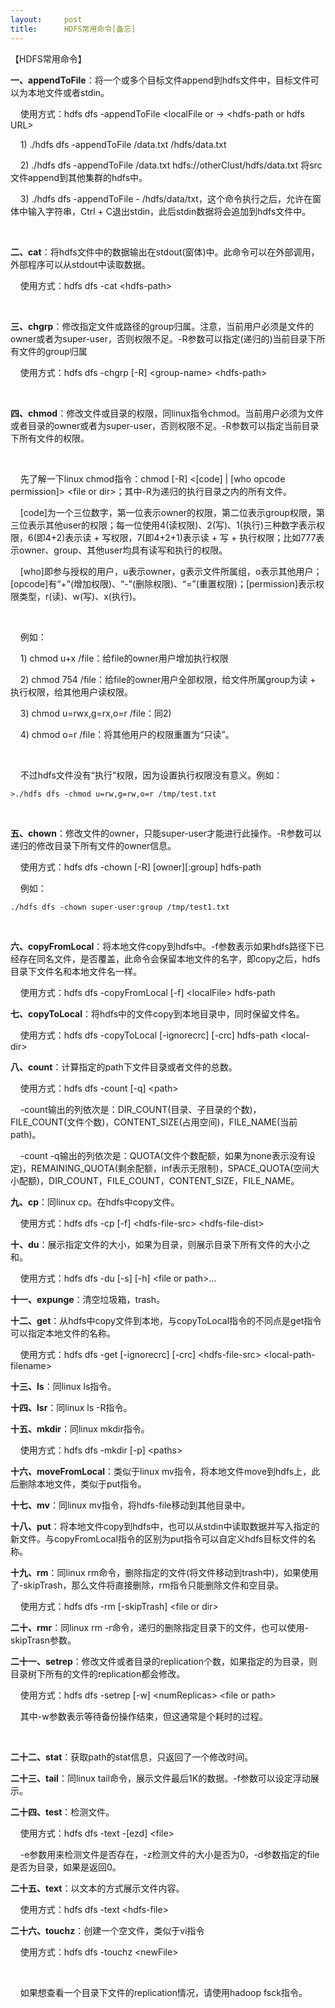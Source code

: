 ```yaml
---
layout:     post
title:      HDFS常用命令[备忘]
---
```

<div id="article_content" class="article_content clearfix csdn-tracking-statistics" data-pid="blog" data-mod="popu_307" data-dsm="post">
								            <link rel="stylesheet" href="https://csdnimg.cn/release/phoenix/template/css/ck_htmledit_views-f76675cdea.css">
						<div class="htmledit_views" id="content_views">
                <div class="iteye-blog-content-contain" style="font-size:14px;">
<p><span style="font-size:14px;">【HDFS常用命令】</span></p>
<p><span style="font-size:14px;"><strong>一、appendToFile</strong>：将一个或多个目标文件append到hdfs文件中，目标文件可以为本地文件或者stdin。</span></p>
<p><span style="font-size:14px;">    使用方式：hdfs dfs -appendToFile &lt;localFile or -&gt; &lt;hdfs-path or hdfs URL&gt;</span></p>
<p><span style="font-size:14px;">    1) ./hdfs dfs -appendToFile /data.txt /hdfs/data.txt</span></p>
<p><span style="font-size:14px;">    2) ./hdfs dfs -appendToFile /data.txt hdfs://otherClust/hdfs/data.txt 将src文件append到其他集群的hdfs中。</span></p>
<p><span style="font-size:14px;">    3) ./hdfs dfs -appendToFile - /hdfs/data/txt，这个命令执行之后，允许在窗体中输入字符串，Ctrl + C退出stdin，此后stdin数据将会追加到hdfs文件中。</span></p>
<p> </p>
<p><span style="font-size:14px;"><strong>二、cat</strong>：将hdfs文件中的数据输出在stdout(窗体)中。此命令可以在外部调用，外部程序可以从stdout中读取数据。</span></p>
<p><span style="font-size:14px;">    使用方式：hdfs dfs -cat &lt;hdfs-path&gt;</span></p>
<p> </p>
<p><span style="font-size:14px;"><strong>三、chgrp</strong>：修改指定文件或路径的group归属。注意，当前用户必须是文件的owner或者为super-user，否则权限不足。-R参数可以指定(递归的)当前目录下所有文件的group归属</span></p>
<p><span style="font-size:14px;">    使用方式：hdfs dfs -chgrp [-R] &lt;group-name&gt; &lt;hdfs-path&gt;</span></p>
<p> </p>
<p><span style="font-size:14px;"><strong>四、chmod</strong>：修改文件或目录的权限，同linux指令chmod。当前用户必须为文件或者目录的owner或者为super-user，否则权限不足。-R参数可以指定当前目录下所有文件的权限。</span></p>
<p> </p>
<p><span style="font-size:14px;">    先了解一下linux chmod指令：chmod [-R] &lt;[code] | [who opcode permission]&gt; &lt;file or dir&gt;；其中-R为递归的执行目录之内的所有文件。</span></p>
<p><span style="font-size:14px;">    [code]为一个三位数字，第一位表示owner的权限，第二位表示group权限，第三位表示其他user的权限；每一位使用4(读权限)、2(写)、1(执行)三种数字表示权限，6(即4+2)表示读 + 写权限，7(即4+2+1)表示读 + 写 + 执行权限；比如777表示owner、group、其他user均具有读写和执行的权限。</span></p>
<p><span style="font-size:14px;">    [who]即参与授权的用户，u表示owner，g表示文件所属组，o表示其他用户；[opcode]有“+”(增加权限)、“-”(删除权限)、“=”(重置权限)；[permission]表示权限类型，r(读)、w(写)、x(执行)。</span></p>
<p> </p>
<p><span style="font-size:14px;">    例如：</span></p>
<p><span style="font-size:14px;">    1) chmod u+x /file：给file的owner用户增加执行权限</span></p>
<p><span style="font-size:14px;">    2) chmod 754 /file：给file的owner用户全部权限，给文件所属group为读 + 执行权限，给其他用户读权限。</span></p>
<p><span style="font-size:14px;">    3) chmod u=rwx,g=rx,o=r /file：同2)</span></p>
<p><span style="font-size:14px;">    4) chmod o=r /file：将其他用户的权限重置为“只读”。</span></p>
<p> </p>
<p><span style="font-size:14px;">    不过hdfs文件没有“执行”权限，因为设置执行权限没有意义。例如：</span></p>
<pre><code class="language-java">&gt;./hdfs dfs -chmod u=rw,g=rw,o=r /tmp/test.txt</code></pre>
<p><span style="font-size:14px;"> </span></p>
<p><span style="font-size:14px;"><strong>五、chown</strong>：修改文件的owner，只能super-user才能进行此操作。-R参数可以递归的修改目录下所有文件的owner信息。</span></p>
<p><span style="font-size:14px;">    使用方式：hdfs dfs -chown [-R] [owner][:group] hdfs-path</span></p>
<p><span style="font-size:14px;">    例如：</span></p>
<pre><code class="language-java">./hdfs dfs -chown super-user:group /tmp/test1.txt</code></pre>
<p><span style="font-size:14px;"> </span></p>
<p><span style="font-size:14px;"><strong>六、copyFromLocal</strong>：将本地文件copy到hdfs中。-f参数表示如果hdfs路径下已经存在同名文件，是否覆盖，此命令会保留本地文件的名字，即copy之后，hdfs目录下文件名和本地文件名一样。</span></p>
<p><span style="font-size:14px;">    使用方式：hdfs dfs -copyFromLocal [-f] &lt;localFile&gt; hdfs-path</span></p>
<p><span style="font-size:14px;"><strong>七、copyToLocal</strong>：将hdfs中的文件copy到本地目录中，同时保留文件名。</span></p>
<p><span style="font-size:14px;">    使用方式：hdfs dfs -copyToLocal [-ignorecrc] [-crc] hdfs-path &lt;local-dir&gt;</span></p>
<p><span style="font-size:14px;"><strong>八、count</strong>：计算指定的path下文件目录或者文件的总数。</span></p>
<p><span style="font-size:14px;">    使用方式：hdfs dfs -count [-q] &lt;path&gt;</span></p>
<p><span style="font-size:14px;">    -count输出的列依次是：DIR_COUNT(目录、子目录的个数)，FILE_COUNT(文件个数)，CONTENT_SIZE(占用空间)，FILE_NAME(当前path)。</span></p>
<p><span style="font-size:14px;">    -count -q输出的列依次是：QUOTA(文件个数配额，如果为none表示没有设定)，REMAINING_QUOTA(剩余配额，inf表示无限制)，SPACE_QUOTA(空间大小配额)，DIR_COUNT，FILE_COUNT，CONTENT_SIZE，FILE_NAME。</span></p>
<p><span style="font-size:14px;"><strong>九、cp</strong>：同linux cp。在hdfs中copy文件。</span></p>
<p><span style="font-size:14px;">    使用方式：hdfs dfs -cp [-f] &lt;hdfs-file-src&gt; &lt;hdfs-file-dist&gt;</span></p>
<p><span style="font-size:14px;"><strong>十、du</strong>：展示指定文件的大小，如果为目录，则展示目录下所有文件的大小之和。</span></p>
<p><span style="font-size:14px;">    使用方式：hdfs dfs -du [-s] [-h] &lt;file or path&gt;...</span></p>
<p><span style="font-size:14px;"><strong>十一、expunge</strong>：清空垃圾箱，trash。</span></p>
<p><span style="font-size:14px;"><strong>十二、get</strong>：从hdfs中copy文件到本地，与copyToLocal指令的不同点是get指令可以指定本地文件的名称。</span></p>
<p><span style="font-size:14px;">    使用方式：hdfs dfs -get [-ignorecrc] [-crc] &lt;hdfs-file-src&gt; &lt;local-path-filename&gt;</span></p>
<p><span style="font-size:14px;"><strong>十三、ls</strong>：同linux ls指令。</span></p>
<p><span style="font-size:14px;"><strong>十四、lsr</strong>：同linux ls -R指令。</span></p>
<p><span style="font-size:14px;"><strong>十五、mkdir</strong>：同linux mkdir指令。</span></p>
<p><span style="font-size:14px;">    使用方式：hdfs dfs -mkdir [-p] &lt;paths&gt;</span></p>
<p><span style="font-size:14px;"><strong>十六、moveFromLocal</strong>：类似于linux mv指令，将本地文件move到hdfs上，此后删除本地文件，类似于put指令。</span></p>
<p><span style="font-size:14px;"><strong>十七、mv</strong>：同linux mv指令，将hdfs-file移动到其他目录中。</span></p>
<p><span style="font-size:14px;"><strong>十八、put</strong>：将本地文件copy到hdfs中，也可以从stdin中读取数据并写入指定的新文件。与copyFromLocal指令的区别为put指令可以自定义hdfs目标文件的名称。</span></p>
<p><span style="font-size:14px;"><strong>十九、rm</strong>：同linux rm命令，删除指定的文件(将文件移动到trash中)，如果使用了-skipTrash，那么文件将直接删除，rm指令只能删除文件和空目录。</span></p>
<p><span style="font-size:14px;">    使用方式：hdfs dfs -rm [-skipTrash] &lt;file or dir&gt;</span></p>
<p><span style="font-size:14px;"><strong>二十、rmr</strong>：同linux rm -r命令，递归的删除指定目录下的文件，也可以使用-skipTrasn参数。</span></p>
<p><span style="font-size:14px;"><strong>二十一、setrep</strong>：修改文件或者目录的replication个数，如果指定的为目录，则目录树下所有的文件的replication都会修改。</span></p>
<p><span style="font-size:14px;">    使用方式：hdfs dfs -setrep [-w] &lt;numReplicas&gt; &lt;file or path&gt;</span></p>
<p><span style="font-size:14px;">    其中-w参数表示等待备份操作结束，但这通常是个耗时的过程。</span></p>
<p> </p>
<p><span style="font-size:14px;"><strong>二十二、stat</strong>：获取path的stat信息，只返回了一个修改时间。</span></p>
<p><span style="font-size:14px;"><strong>二十三、tail</strong>：同linux tail命令，展示文件最后1K的数据。-f参数可以设定浮动展示。</span></p>
<p><span style="font-size:14px;"><strong>二十四、test</strong>：检测文件。</span></p>
<p><span style="font-size:14px;">    使用方式：hdfs dfs -text -[ezd] &lt;file&gt;</span></p>
<p><span style="font-size:14px;">    -e参数用来检测文件是否存在，-z检测文件的大小是否为0，-d参数指定的file是否为目录，如果是返回0。</span></p>
<p><span style="font-size:14px;"><strong>二十五、text</strong>：以文本的方式展示文件内容。</span></p>
<p><span style="font-size:14px;">    使用方式：hdfs dfs -text &lt;hdfs-file&gt;</span></p>
<p><span style="font-size:14px;"><strong>二十六、touchz</strong>：创建一个空文件，类似于vi指令</span></p>
<p><span style="font-size:14px;">    使用方式：hdfs dfs -touchz &lt;newFile&gt;</span></p>
<p> </p>
<p><span style="font-size:14px;">    如果想查看一个目录下文件的replication情况，请使用hadoop fsck指令。</span></p>
</div>            </div>
                </div>